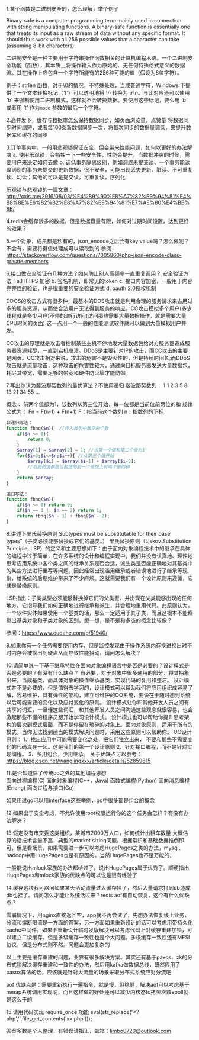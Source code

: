 1.某个函数是二进制安全的，怎么理解，举个例子

Binary-safe is a computer programming term mainly used in connection with string manipulating functions. A binary-safe function is essentially one that treats its input as a raw stream of data without any specific format. It should thus work with all 256 possible values that a character can take (assuming 8-bit characters).

二进制安全是一种主要用于字符串操作函数相关的计算机编程术语。一个二进制安全功能（函数），其本质上将操作输入作为原始的、无任何特殊格式意义的数据流。其在操作上应包含一个字符所能有的256种可能的值（假设为8位字符）。

例子：strlen 函数，对于\0的情况，不特殊处理，当成普通字符，Windows 下提供了一个文本转换标记（*'t'*）可以透明地将
   *\n* 转换为 *\r\n*。与此对应还可以使用 *'b'* 来强制使用二进制模式，这样就不会转换数据。要使用这些标记，要么用
  *'b'* 或者用 *'t'* 作为`mode` 参数的最后一个字符。

2.高并发下，缓存与数据库怎么保持数据同步，如页面浏览量，点赞量
将数据同步时间缩短，或者每100条新数据同步一次，将每次同步的数据量调低，来提升数据库和缓存的同步

3.订单事务中，一般用悲观锁保证安全，但会带来性能问题，如何以更好的办法解决
a. 使用乐观锁，会牺牲一下一些安全性，性能会提升，当数据冲突的时候，需要用户来决定如何去做
b. 调低事务隔离级别，例如调成未提交读，一个事务能读取到别的事务未提交的更新数据，很不安全，可能出现丢失更新、脏读、不可重复读、幻读；其他的可以是提交读，可重复读，序列化

乐观锁与悲观锁的一篇文章：http://cxis.me/2016/06/03/%E4%B9%90%E8%A7%82%E9%94%81%E4%B8%8E%E6%82%B2%E8%A7%82%E9%94%81%E7%AE%80%E4%BB%8B/

4.redis会缓存很多的数据，但是数据容量有限，如何对过期时间设置，达到更好的效果？

5.一个对象，成员都是私有的，json_encode之后会有key value吗？怎么做呢？
不会有，需要将键值处理成可以读取到的
参阅：https://stackoverflow.com/questions/7005860/php-json-encode-class-private-members

6.接口做安全验证有几种方法？如何防止别人高频率一直重复调用？
安全验证方法：a.HTTPS 加密  b. 签名机制，即常见的token  c. 接口内容加密，一般用于内容完整性的验证，也是很重要的安全验证方式  d. oauth 2.0授权机制

DDOS的攻击方式有很多种，最基本的DOS攻击就是利用合理的服务请求来占用过多的服务资源，从而使合法用户无法得到服务的响应。CC攻击模拟多个用户(多少线程就是多少用户)不停的进行访问(访问那些需要大量数据操作，就是需要大量CPU时间的页面).这一点用一个一般的性能测试软件就可以做到大量模拟用户并发。

CC攻击的原理就是攻击者控制某些主机不停地发大量数据包给对方服务器造成服务器资源耗尽，一直到宕机崩溃。DDoS是主要针对IP的攻击，而CC攻击的主要是网页。CC攻击相对来说，攻击的危害不是毁灭性的，但是持续时间长;而DDoS攻击就是流量攻击，这种攻击的危害性较大，通过向目标服务器发送大量数据包，耗尽其带宽，需要足够的带宽和硬件防火墙才能防御。

7.写出你认为斐波那契数列的最优算法？不使用递归
斐波那契数列： 
1 1 2 3 5 8 13 21 34 55 …

概念： 
前两个值都为1，该数列从第三位开始，每一位都是当前位前两位的和 
规律公式为： 
Fn = F(n-1) + F(n+1) 
F：指当前这个数列 
n：指数列的下标
```php
非递归写法：
function fbnq($n){  //传入数列中数字的个数
    if($n <= 0){
        return 0;
    }
    $array[1] = $array[2] = 1; //设第一个值和第二个值为1
    for($i=3;$i<=$n;$i++){ //从第三个值开始
        $array[$i] = $array[$i-1] + $array[$i-2]; 
        //后面的值都是当前值的前一个值加上前两个值的和
    }
    return $array;
}

递归写法：
function fbnq($n){
    if($n <= 0) return 0;
    if($n == 1 || $n == 2) return 1;
    return fbnq($n - 1) + fbnq($n - 2);
}
```

8.讲述下里氏替换原则
Subtypes must be substitutable for their base types”（子类必须能够替换成它们的基类。）
里氏替换原则（Liskov Substitution Principle, LSP）的定义和主要思想如下：由于面向对象编程技术中的继承在具体的编程中过于简单，在许多系统的设计和编程实现中，我们并没有认真地、理性地思考应用系统中各个类之间的继承关系是否合适，派生类是否能正确地对其基类中的某些方法进行重写等问题。因此经常出现滥用继承或者错误地进行了继承等现象，给系统的后期维护带来了不少麻烦。这就需要我们有一个设计原则来遵循，它就是替换原则。

LSP指出：子类类型必须能够替换掉它们的父类型、并出现在父类能够出现的任何地方。它指导我们如何正确地进行继承和派生，并合理地重用代码。此原则认为，一个软件实体如果使用一个基类的话，那么一定适用于其子类，而且这根本不能察觉出基类对象和子类对象的区别。想一想，是不是和多态的概念比较像？

参阅：https://www.oudahe.com/p/51940/

9.如果你有一个任务需要使用内存，但是监控发现由于操作系统内存换进换出时不时内存会被换出到硬盘从而导致性能抖动，请问怎么解决？


10.请简单说一下基于继承特性在面向对象编程语言中是否是必要的？设计模式是否是必要的？有没有什么缺点？
有必要，对于对象中很多通用的部分，将其抽象出来，当成基类，而具体对象的操作继承基类，实现代码的复用和整洁。
设计模式并不是必要的，但是值得去学习的，设计模式可以帮助我们将应用组织成容易了解，容易维护，具有弹性的架构，建立可维护的OO系统，要诀在于随时想到系统以后可能需要的变化以及应付变化的原则。 设计模式让你和其他开发人员之间有共享的词汇，一旦懂这些词汇，和其他开发人员之间沟通这些观念就很容易，也会激起那些不懂的程序员想开始学习设计模式。
设计模式也可以帮助你提升思考架构的层次到模式层面，而不是停留在琐碎的对象上。面向对象原则，适用于所有的模式。当你无法找到适当的模式解决问题时，采用这些原则可以帮助你。
OO设计原则：
1、找出应用中可能需要变化之处，把它们独立出来， 不要和那些不需要变化的代码混在一起。这是我们的第一个设计原则
2、针对接口编程，而不是针对实现编程。
3、多用组合，少用继承。
关于优缺点可以参考：https://blog.csdn.net/wanglingxxx/article/details/52859815

11.是否知道除了传统oo之外的其他编程思想   
面向过程编程(C)
面向对象编程(C++，Java)
函数式编程(Python)
面向消息编程(Erlang)
面向过程与接口(Go)

如果用过go可以用interface这些举例，go中很多都是组合的概念

12.如果出于安全考虑，不允许使用root权限运行你的这个任务会怎样？有没有办法解决？


13.假定没有市交委这类组织，某城市2000万人口，如何统计出租车数量
大概估算的话技术含量不高，典型的market sizing问题，根据常识和基础数据推倒即可，但是看场景，如果需要进一步可以考虑HugePages之类的办法，mysql、hadoop中用HugePages也是有原因的，当然HugePages也不是万能的，

一般能说出mlock家族的办法都给过了，说出HugePages属于优秀了。顺便指出HugePages和mlock家族的优缺点的可以说是很有经验了

14.缓存这块我可以问如果某天活动流量过大缓存挂了，然后大量请求打到db造成db也挂了。请问怎么才能让系统活过来？redis aof有自动恢复，这个有什么优缺点？

雪崩情况下，用nginx直接返回空，app就不再尝试了，先想办法恢复线上业务，分流和熔断限流是一方面的答案，另一方面如果重新设计的话可以考虑用带持久化cache中间件，如果不重新设计临时发版解决可以考虑代码上对缓存重建加锁，可以建立二级缓存，但是多级缓存一致性也是个大问题，多核缓存一致性还有MESI协议，但是分布式则不然。问题会更加复杂的

以上主要是缓存重建的问题，业界有很多解决方案。其实还有基于paxos、zk的分布式锁解决缓存重建和一致性的办法，然后用kafka做数据总线，既然应用了pasox算法的话，应该就是针对大流量的场景采取分布式系统应对分流吧

aof 优缺点是：需要重新执行一遍指令，就是慢，但稳健，解决aof可以考虑基于mmap系统调用实现呐，而且这样做的好处还可以减少内核态fd拷贝次数epoll就是这么干的

15.请用代码实现 require_once 功能
eval(str_replace('<?php','',file_get_contents('xx.php')));

答案多数是个人整理，有错误请指正，邮箱：limbo0720@outlook.com